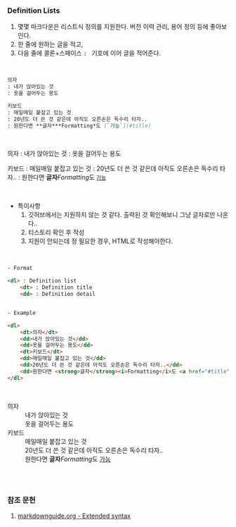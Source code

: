 <h3 id="title">Definition Lists</h3>

1. 몇몇 마크다운은 리스트식 정의를 지원한다. 버전 이력 관리, 용어 정의 등에 좋아보인다.
2. 한 줄에 원하는 글을 적고,
3. 다음 줄에 콜론+스페이스 `: ` 기호에 이어 글을 적어준다.
<br>

```md
의자
: 내가 앉아있는 것
: 옷을 걸어두는 용도

키보드
: 매일매일 붙잡고 있는 것
: 20년도 더 쓴 것 같은데 아직도 오른손은 독수리 타자..
: 원한다면 **글자***Formatting*도 [`가능`](#title)
```
<br>

의자
: 내가 앉아있는 것
: 옷을 걸어두는 용도

키보드
: 매일매일 붙잡고 있는 것
: 20년도 더 쓴 것 같은데 아직도 오른손은 독수리 타자..
: 원한다면 **글자***Formatting*도 [`가능`](#title)

<br>

- 특이사항
    1. 깃허브에서는 지원하지 않는 것 같다. 출력된 것 확인해보니 그냥 글자로만 나온다..
    2. 티스토리 확인 후 작성
    3. 지원이 안되는데 정 필요한 경우, HTML로 작성해야한다.

<br>

```html
- Format

<dl> : Definition list
    <dt> : Definition title
    <dd> : Definition detail


- Example

<dl>
    <dt>의자</dt>
    <dd>내가 앉아있는 것</dd>
    <dd>옷을 걸어두는 용도</dd>
    <dt>키보드</dt>
    <dd>매일매일 붙잡고 있는 것</dd>
    <dd>20년도 더 쓴 것 같은데 아직도 오른손은 독수리 타자..</dd>
    <dd>원한다면 <strong>글자</strong><i>Formatting</i>도 <a href="#title">가능</a></dd>
</dl>
```
<br>

<dl>
    <dt>의자</dt>
    <dd>내가 앉아있는 것</dd>
    <dd>옷을 걸어두는 용도</dd>
    <dt>키보드</dt>
    <dd>매일매일 붙잡고 있는 것</dd>
    <dd>20년도 더 쓴 것 같은데 아직도 오른손은 독수리 타자..</dd>
    <dd>원한다면 <strong>글자</strong><i>Formatting</i>도 <a href="#title">가능</a></dd>
</dl>

<br><br>


### 참조 문헌
1. [markdownguide.org - Extended syntax](https://www.markdownguide.org/extended-syntax/#tables "Extended syntax overview")